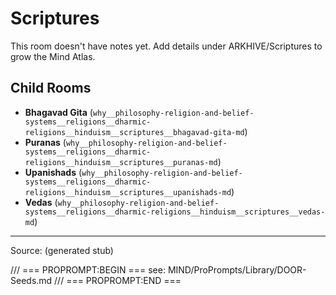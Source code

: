 # Scriptures

This room doesn't have notes yet. Add details under ARKHIVE/Scriptures to grow the Mind Atlas.

## Child Rooms
- **Bhagavad Gita** (`why__philosophy-religion-and-belief-systems__religions__dharmic-religions__hinduism__scriptures__bhagavad-gita-md`)
- **Puranas** (`why__philosophy-religion-and-belief-systems__religions__dharmic-religions__hinduism__scriptures__puranas-md`)
- **Upanishads** (`why__philosophy-religion-and-belief-systems__religions__dharmic-religions__hinduism__scriptures__upanishads-md`)
- **Vedas** (`why__philosophy-religion-and-belief-systems__religions__dharmic-religions__hinduism__scriptures__vedas-md`)

---
Source: (generated stub)

/// === PROPROMPT:BEGIN ===
see: MIND/ProPrompts/Library/DOOR-Seeds.md
/// === PROPROMPT:END ===
